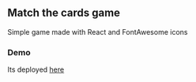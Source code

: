 ## Match the cards game

Simple game made with React and FontAwesome icons

### Demo

Its deployed [here](https://jesusgm.github.io/card-pair-match/)
